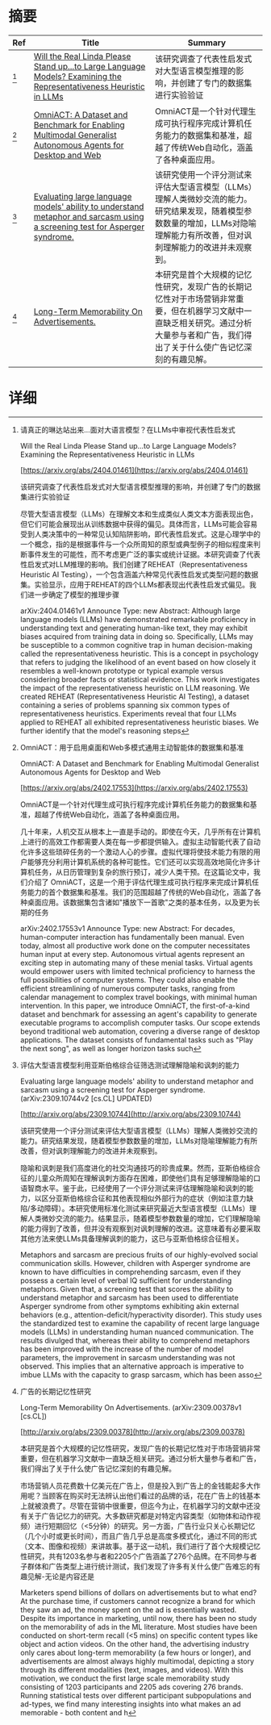 # 摘要

| Ref | Title | Summary |
| --- | --- | --- |
| [^1] | [Will the Real Linda Please Stand up...to Large Language Models? Examining the Representativeness Heuristic in LLMs](https://arxiv.org/abs/2404.01461) | 该研究调查了代表性启发式对大型语言模型推理的影响，并创建了专门的数据集进行实验验证 |
| [^2] | [OmniACT: A Dataset and Benchmark for Enabling Multimodal Generalist Autonomous Agents for Desktop and Web](https://arxiv.org/abs/2402.17553) | OmniACT是一个针对代理生成可执行程序完成计算机任务能力的数据集和基准，超越了传统Web自动化，涵盖了各种桌面应用。 |
| [^3] | [Evaluating large language models' ability to understand metaphor and sarcasm using a screening test for Asperger syndrome.](http://arxiv.org/abs/2309.10744) | 该研究使用一个评分测试来评估大型语言模型（LLMs）理解人类微妙交流的能力。研究结果发现，随着模型参数数量的增加，LLMs对隐喻理解能力有所改善，但对讽刺理解能力的改进并未观察到。 |
| [^4] | [Long-Term Memorability On Advertisements.](http://arxiv.org/abs/2309.00378) | 本研究是首个大规模的记忆性研究，发现广告的长期记忆性对于市场营销非常重要，但在机器学习文献中一直缺乏相关研究。通过分析大量参与者和广告，我们得出了关于什么使广告记忆深刻的有趣见解。 |

# 详细

[^1]: 请真正的琳达站出来...面对大语言模型？在LLMs中审视代表性启发式

    Will the Real Linda Please Stand up...to Large Language Models? Examining the Representativeness Heuristic in LLMs

    [https://arxiv.org/abs/2404.01461](https://arxiv.org/abs/2404.01461)

    该研究调查了代表性启发式对大型语言模型推理的影响，并创建了专门的数据集进行实验验证

    

    尽管大型语言模型（LLMs）在理解文本和生成类似人类文本方面表现出色，但它们可能会展现出从训练数据中获得的偏见。具体而言，LLMs可能会容易受到人类决策中的一种常见认知陷阱影响，即代表性启发式。这是心理学中的一个概念，指的是根据事件与一个众所周知的原型或典型例子的相似程度来判断事件发生的可能性，而不考虑更广泛的事实或统计证据。本研究调查了代表性启发式对LLM推理的影响。我们创建了REHEAT（Representativeness Heuristic AI Testing），一个包含涵盖六种常见代表性启发式类型问题的数据集。实验显示，应用于REHEAT的四个LLMs都表现出代表性启发式偏见。我们进一步确定了模型的推理步骤

    arXiv:2404.01461v1 Announce Type: new  Abstract: Although large language models (LLMs) have demonstrated remarkable proficiency in understanding text and generating human-like text, they may exhibit biases acquired from training data in doing so. Specifically, LLMs may be susceptible to a common cognitive trap in human decision-making called the representativeness heuristic. This is a concept in psychology that refers to judging the likelihood of an event based on how closely it resembles a well-known prototype or typical example versus considering broader facts or statistical evidence. This work investigates the impact of the representativeness heuristic on LLM reasoning. We created REHEAT (Representativeness Heuristic AI Testing), a dataset containing a series of problems spanning six common types of representativeness heuristics. Experiments reveal that four LLMs applied to REHEAT all exhibited representativeness heuristic biases. We further identify that the model's reasoning steps
    
[^2]: OmniACT：用于启用桌面和Web多模式通用主动智能体的数据集和基准

    OmniACT: A Dataset and Benchmark for Enabling Multimodal Generalist Autonomous Agents for Desktop and Web

    [https://arxiv.org/abs/2402.17553](https://arxiv.org/abs/2402.17553)

    OmniACT是一个针对代理生成可执行程序完成计算机任务能力的数据集和基准，超越了传统Web自动化，涵盖了各种桌面应用。

    

    几十年来，人机交互从根本上一直是手动的。即使在今天，几乎所有在计算机上进行的高效工作都需要人类在每一步都提供输入。虚拟主动智能代表了自动化许多这些琐碎任务的一个激动人心的步骤。虚拟代理将使技术能力有限的用户能够充分利用计算机系统的各种可能性。它们还可以实现高效地简化许多计算机任务，从日历管理到复杂的旅行预订，减少人类干预。在这篇论文中，我们介绍了 OmniACT，这是一个用于评估代理生成可执行程序来完成计算机任务能力的首个数据集和基准。我们的范围超越了传统的Web自动化，涵盖了各种桌面应用。该数据集包含诸如"播放下一首歌"之类的基本任务，以及更为长期的任务

    arXiv:2402.17553v1 Announce Type: new  Abstract: For decades, human-computer interaction has fundamentally been manual. Even today, almost all productive work done on the computer necessitates human input at every step. Autonomous virtual agents represent an exciting step in automating many of these menial tasks. Virtual agents would empower users with limited technical proficiency to harness the full possibilities of computer systems. They could also enable the efficient streamlining of numerous computer tasks, ranging from calendar management to complex travel bookings, with minimal human intervention. In this paper, we introduce OmniACT, the first-of-a-kind dataset and benchmark for assessing an agent's capability to generate executable programs to accomplish computer tasks. Our scope extends beyond traditional web automation, covering a diverse range of desktop applications. The dataset consists of fundamental tasks such as "Play the next song", as well as longer horizon tasks such
    
[^3]: 评估大型语言模型利用亚斯伯格综合征筛选测试理解隐喻和讽刺的能力

    Evaluating large language models' ability to understand metaphor and sarcasm using a screening test for Asperger syndrome. (arXiv:2309.10744v2 [cs.CL] UPDATED)

    [http://arxiv.org/abs/2309.10744](http://arxiv.org/abs/2309.10744)

    该研究使用一个评分测试来评估大型语言模型（LLMs）理解人类微妙交流的能力。研究结果发现，随着模型参数数量的增加，LLMs对隐喻理解能力有所改善，但对讽刺理解能力的改进并未观察到。

    

    隐喻和讽刺是我们高度进化的社交沟通技巧的珍贵成果。然而，亚斯伯格综合征的儿童众所周知在理解讽刺方面存在困难，即使他们具有足够理解隐喻的口语智商水平。鉴于此，已经使用了一个评分测试来评估理解隐喻和讽刺的能力，以区分亚斯伯格综合征和其他表现相似外部行为的症状（例如注意力缺陷/多动障碍）。本研究使用标准化测试来研究最近大型语言模型（LLMs）理解人类微妙交流的能力。结果显示，随着模型参数数量的增加，它们理解隐喻的能力得到了改善，但并没有观察到对讽刺理解的改进。这意味着有必要采取其他方法来使LLMs具备理解讽刺的能力，这已与亚斯伯格综合征相关。

    Metaphors and sarcasm are precious fruits of our highly-evolved social communication skills. However, children with Asperger syndrome are known to have difficulties in comprehending sarcasm, even if they possess a certain level of verbal IQ sufficient for understanding metaphors. Given that, a screening test that scores the ability to understand metaphor and sarcasm has been used to differentiate Asperger syndrome from other symptoms exhibiting akin external behaviors (e.g., attention-deficit/hyperactivity disorder). This study uses the standardized test to examine the capability of recent large language models (LLMs) in understanding human nuanced communication. The results divulged that, whereas their ability to comprehend metaphors has been improved with the increase of the number of model parameters, the improvement in sarcasm understanding was not observed. This implies that an alternative approach is imperative to imbue LLMs with the capacity to grasp sarcasm, which has been asso
    
[^4]: 广告的长期记忆性研究

    Long-Term Memorability On Advertisements. (arXiv:2309.00378v1 [cs.CL])

    [http://arxiv.org/abs/2309.00378](http://arxiv.org/abs/2309.00378)

    本研究是首个大规模的记忆性研究，发现广告的长期记忆性对于市场营销非常重要，但在机器学习文献中一直缺乏相关研究。通过分析大量参与者和广告，我们得出了关于什么使广告记忆深刻的有趣见解。

    

    市场营销人员花费数十亿美元在广告上，但是投入到广告上的金钱能起多大作用呢？当顾客在购买时无法辨认出他们看过的品牌的话，花在广告上的钱基本上就被浪费了。尽管在营销中很重要，但迄今为止，在机器学习的文献中还没有关于广告记忆力的研究。大多数研究都是对特定内容类型（如物体和动作视频）进行短期回忆（<5分钟）的研究。另一方面，广告行业只关心长期记忆（几个小时或更长时间），而且广告几乎总是高度多模式化，通过不同的形式（文本、图像和视频）来讲故事。基于这一动机，我们进行了首个大规模记忆性研究，共有1203名参与者和2205个广告涵盖了276个品牌。在不同参与者子群体和广告类型上进行统计测试，我们发现了许多有关什么使广告难忘的有趣见解-无论是内容还是

    Marketers spend billions of dollars on advertisements but to what end? At the purchase time, if customers cannot recognize a brand for which they saw an ad, the money spent on the ad is essentially wasted. Despite its importance in marketing, until now, there has been no study on the memorability of ads in the ML literature. Most studies have been conducted on short-term recall (<5 mins) on specific content types like object and action videos. On the other hand, the advertising industry only cares about long-term memorability (a few hours or longer), and advertisements are almost always highly multimodal, depicting a story through its different modalities (text, images, and videos). With this motivation, we conduct the first large scale memorability study consisting of 1203 participants and 2205 ads covering 276 brands. Running statistical tests over different participant subpopulations and ad-types, we find many interesting insights into what makes an ad memorable - both content and h
    


